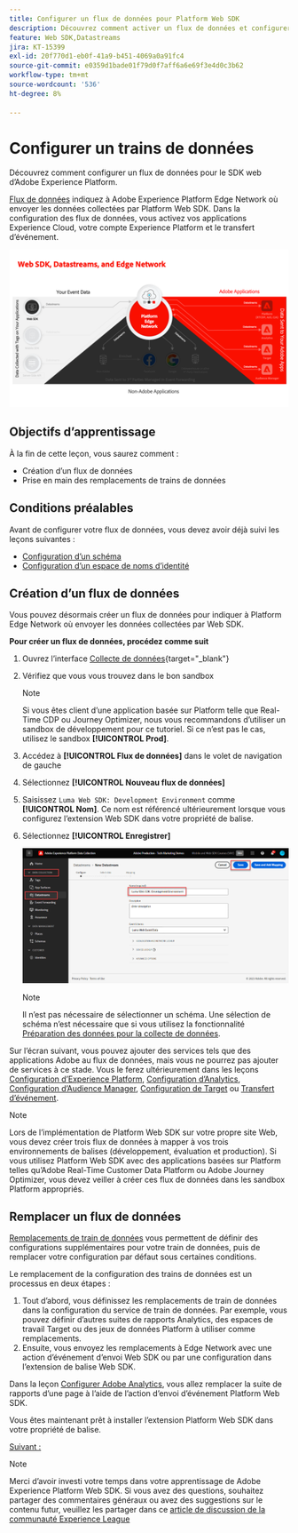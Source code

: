 ```yaml
---
title: Configurer un flux de données pour Platform Web SDK
description: Découvrez comment activer un flux de données et configurer des solutions Experience Cloud. Cette leçon fait partie du tutoriel Implémentation d’Adobe Experience Cloud avec le SDK web.
feature: Web SDK,Datastreams
jira: KT-15399
exl-id: 20f770d1-eb0f-41a9-b451-4069a0a91fc4
source-git-commit: e0359d1bade01f79d0f7aff6a6e69f3e4d0c3b62
workflow-type: tm+mt
source-wordcount: '536'
ht-degree: 8%

---
```


# Configurer un trains de données

Découvrez comment configurer un flux de données pour le SDK web d’Adobe Experience Platform.

[Flux de données](https://experienceleague.adobe.com/fr/docs/experience-platform/datastreams/overview) indiquez à Adobe Experience Platform Edge Network où envoyer les données collectées par Platform Web SDK. Dans la configuration des flux de données, vous activez vos applications Experience Cloud, votre compte Experience Platform et le transfert d’événement.

![SDK web, flux de données et diagramme Edge Network](assets/dc-websdk-datastreams.png)

## Objectifs d’apprentissage

À la fin de cette leçon, vous saurez comment :

* Création dʼun flux de données
* Prise en main des remplacements de trains de données

## Conditions préalables

Avant de configurer votre flux de données, vous devez avoir déjà suivi les leçons suivantes :

* [Configuration d’un schéma](configure-schemas.md)
* [Configuration d’un espace de noms d’identité](configure-identities.md)

## Création dʼun flux de données

Vous pouvez désormais créer un flux de données pour indiquer à Platform Edge Network où envoyer les données collectées par Web SDK.

**Pour créer un flux de données, procédez comme suit**

1. Ouvrez l’interface [Collecte de données](https://experience.adobe.com/data-collection/){target="_blank"}
1. Vérifiez que vous vous trouvez dans le bon sandbox

   >[!NOTE]
   >
   >Si vous êtes client d’une application basée sur Platform telle que Real-Time CDP ou Journey Optimizer, nous vous recommandons d’utiliser un sandbox de développement pour ce tutoriel. Si ce n’est pas le cas, utilisez le sandbox **[!UICONTROL Prod]**.

1. Accédez à **[!UICONTROL Flux de données]** dans le volet de navigation de gauche
1. Sélectionnez **[!UICONTROL Nouveau flux de données]**
1. Saisissez `Luma Web SDK: Development Environment` comme **[!UICONTROL Nom]**. Ce nom est référencé ultérieurement lorsque vous configurez l’extension Web SDK dans votre propriété de balise.
1. Sélectionnez **[!UICONTROL Enregistrer]**

   ![Créer le flux de données](assets/datastream-create-new-datastream.png)

   >[!NOTE]
   >
   >Il n’est pas nécessaire de sélectionner un schéma. Une sélection de schéma n’est nécessaire que si vous utilisez la fonctionnalité [Préparation des données pour la collecte de données](/help/data-collection/edge/data-prep.md).

Sur l’écran suivant, vous pouvez ajouter des services tels que des applications Adobe au flux de données, mais vous ne pourrez pas ajouter de services à ce stade. Vous le ferez ultérieurement dans les leçons [Configuration d’Experience Platform](setup-experience-platform.md), [Configuration d’Analytics](setup-analytics.md), [Configuration d’Audience Manager](setup-audience-manager.md), [Configuration de Target](setup-target.md) ou [Transfert d’événement](setup-event-forwarding.md).

>[!NOTE]
>
>Lors de l’implémentation de Platform Web SDK sur votre propre site Web, vous devez créer trois flux de données à mapper à vos trois environnements de balises (développement, évaluation et production). Si vous utilisez Platform Web SDK avec des applications basées sur Platform telles qu’Adobe Real-Time Customer Data Platform ou Adobe Journey Optimizer, vous devez veiller à créer ces flux de données dans les sandbox Platform appropriés.

## Remplacer un flux de données

[Remplacements de train de données](https://experienceleague.adobe.com/en/docs/experience-platform/datastreams/overrides) vous permettent de définir des configurations supplémentaires pour votre train de données, puis de remplacer votre configuration par défaut sous certaines conditions.

Le remplacement de la configuration des trains de données est un processus en deux étapes :

1. Tout d’abord, vous définissez les remplacements de train de données dans la configuration du service de train de données. Par exemple, vous pouvez définir d’autres suites de rapports Analytics, des espaces de travail Target ou des jeux de données Platform à utiliser comme remplacements.
1. Ensuite, vous envoyez les remplacements à Edge Network avec une action d’événement d’envoi Web SDK ou par une configuration dans l’extension de balise Web SDK.

Dans la leçon [Configurer Adobe Analytics](setup-analytics.md), vous allez remplacer la suite de rapports d’une page à l’aide de l’action d’envoi d’événement Platform Web SDK.

Vous êtes maintenant prêt à installer l’extension Platform Web SDK dans votre propriété de balise.

[Suivant : ](install-web-sdk.md)

>[!NOTE]
>
>Merci d’avoir investi votre temps dans votre apprentissage de Adobe Experience Platform Web SDK. Si vous avez des questions, souhaitez partager des commentaires généraux ou avez des suggestions sur le contenu futur, veuillez les partager dans ce [article de discussion de la communauté Experience League](https://experienceleaguecommunities.adobe.com/t5/adobe-experience-platform-data/tutorial-discussion-implement-adobe-experience-cloud-with-web/td-p/444996)
